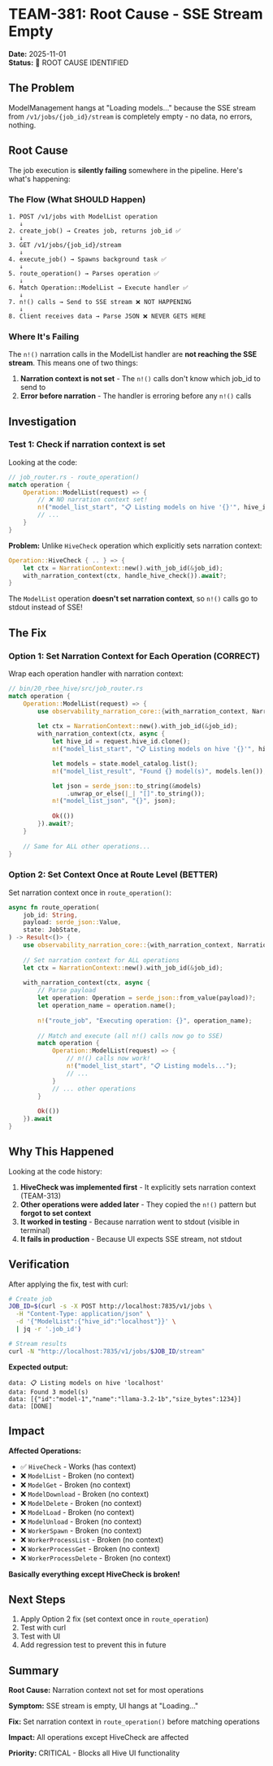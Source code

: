 # TEAM-381: Root Cause - SSE Stream Empty

**Date:** 2025-11-01  
**Status:** 🎯 ROOT CAUSE IDENTIFIED

## The Problem

ModelManagement hangs at "Loading models..." because the SSE stream from `/v1/jobs/{job_id}/stream` is completely empty - no data, no errors, nothing.

## Root Cause

The job execution is **silently failing** somewhere in the pipeline. Here's what's happening:

### The Flow (What SHOULD Happen)

```
1. POST /v1/jobs with ModelList operation
   ↓
2. create_job() → Creates job, returns job_id ✅
   ↓
3. GET /v1/jobs/{job_id}/stream
   ↓
4. execute_job() → Spawns background task ✅
   ↓
5. route_operation() → Parses operation ✅
   ↓
6. Match Operation::ModelList → Execute handler ✅
   ↓
7. n!() calls → Send to SSE stream ❌ NOT HAPPENING
   ↓
8. Client receives data → Parse JSON ❌ NEVER GETS HERE
```

### Where It's Failing

The `n!()` narration calls in the ModelList handler are **not reaching the SSE stream**. This means one of two things:

1. **Narration context is not set** - The `n!()` calls don't know which job_id to send to
2. **Error before narration** - The handler is erroring before any `n!()` calls

## Investigation

### Test 1: Check if narration context is set

Looking at the code:

```rust
// job_router.rs - route_operation()
match operation {
    Operation::ModelList(request) => {
        // ❌ NO narration context set!
        n!("model_list_start", "📋 Listing models on hive '{}'", hive_id);
        // ...
    }
}
```

**Problem:** Unlike `HiveCheck` operation which explicitly sets narration context:

```rust
Operation::HiveCheck { .. } => {
    let ctx = NarrationContext::new().with_job_id(&job_id);
    with_narration_context(ctx, handle_hive_check()).await?;
}
```

The `ModelList` operation **doesn't set narration context**, so `n!()` calls go to stdout instead of SSE!

## The Fix

### Option 1: Set Narration Context for Each Operation (CORRECT)

Wrap each operation handler with narration context:

```rust
// bin/20_rbee_hive/src/job_router.rs
match operation {
    Operation::ModelList(request) => {
        use observability_narration_core::{with_narration_context, NarrationContext};
        
        let ctx = NarrationContext::new().with_job_id(&job_id);
        with_narration_context(ctx, async {
            let hive_id = request.hive_id.clone();
            n!("model_list_start", "📋 Listing models on hive '{}'", hive_id);

            let models = state.model_catalog.list();
            n!("model_list_result", "Found {} model(s)", models.len());

            let json = serde_json::to_string(&models)
                .unwrap_or_else(|_| "[]".to_string());
            n!("model_list_json", "{}", json);
            
            Ok(())
        }).await?;
    }
    
    // Same for ALL other operations...
}
```

### Option 2: Set Context Once at Route Level (BETTER)

Set narration context once in `route_operation()`:

```rust
async fn route_operation(
    job_id: String,
    payload: serde_json::Value,
    state: JobState,
) -> Result<()> {
    use observability_narration_core::{with_narration_context, NarrationContext};
    
    // Set narration context for ALL operations
    let ctx = NarrationContext::new().with_job_id(&job_id);
    
    with_narration_context(ctx, async {
        // Parse payload
        let operation: Operation = serde_json::from_value(payload)?;
        let operation_name = operation.name();
        
        n!("route_job", "Executing operation: {}", operation_name);
        
        // Match and execute (all n!() calls now go to SSE)
        match operation {
            Operation::ModelList(request) => {
                // n!() calls now work!
                n!("model_list_start", "📋 Listing models...");
                // ...
            }
            // ... other operations
        }
        
        Ok(())
    }).await
}
```

## Why This Happened

Looking at the code history:

1. **HiveCheck was implemented first** - It explicitly sets narration context (TEAM-313)
2. **Other operations were added later** - They copied the `n!()` pattern but **forgot to set context**
3. **It worked in testing** - Because narration went to stdout (visible in terminal)
4. **It fails in production** - Because UI expects SSE stream, not stdout

## Verification

After applying the fix, test with curl:

```bash
# Create job
JOB_ID=$(curl -s -X POST http://localhost:7835/v1/jobs \
  -H "Content-Type: application/json" \
  -d '{"ModelList":{"hive_id":"localhost"}}' \
  | jq -r '.job_id')

# Stream results
curl -N "http://localhost:7835/v1/jobs/$JOB_ID/stream"
```

**Expected output:**
```
data: 📋 Listing models on hive 'localhost'
data: Found 3 model(s)
data: [{"id":"model-1","name":"llama-3.2-1b","size_bytes":1234}]
data: [DONE]
```

## Impact

**Affected Operations:**
- ✅ `HiveCheck` - Works (has context)
- ❌ `ModelList` - Broken (no context)
- ❌ `ModelGet` - Broken (no context)
- ❌ `ModelDownload` - Broken (no context)
- ❌ `ModelDelete` - Broken (no context)
- ❌ `ModelLoad` - Broken (no context)
- ❌ `ModelUnload` - Broken (no context)
- ❌ `WorkerSpawn` - Broken (no context)
- ❌ `WorkerProcessList` - Broken (no context)
- ❌ `WorkerProcessGet` - Broken (no context)
- ❌ `WorkerProcessDelete` - Broken (no context)

**Basically everything except HiveCheck is broken!**

## Next Steps

1. Apply Option 2 fix (set context once in `route_operation`)
2. Test with curl
3. Test with UI
4. Add regression test to prevent this in future

## Summary

**Root Cause:** Narration context not set for most operations

**Symptom:** SSE stream is empty, UI hangs at "Loading..."

**Fix:** Set narration context in `route_operation()` before matching operations

**Impact:** All operations except HiveCheck are affected

**Priority:** CRITICAL - Blocks all Hive UI functionality
